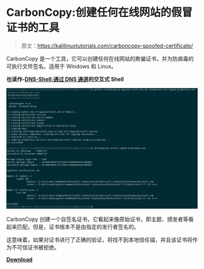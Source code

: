 # CarbonCopy:创建任何在线网站的假冒证书的工具

> 原文：<https://kalilinuxtutorials.com/carboncopy-spoofed-certificate/>

CarbonCopy 是一个工具，它可以创建任何在线网站的欺骗证书，并为防病毒的可执行文件签名。适用于 Windows 和 Linux。

**也读作-[DNS-Shell:通过 DNS 通道](https://kalilinuxtutorials.com/dns-shell/)的交互式 Shell**

![](img/e7c75b9bad6038a9ae3509eed11268f2.png)

CarbonCopy 创建一个自签名证书，它看起来像原始证书，即主题、颁发者等看起来匹配。但是，证书根本不是由指定的发行者签名的。

这意味着，如果对证书进行了正确的验证，将找不到本地信任锚，并且该证书将作为不可信证书被拒绝。

[**Download**](https://github.com/paranoidninja/CarbonCopy)